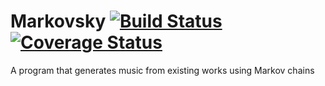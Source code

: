 # Markovsky [![Build Status](https://travis-ci.org/samuelb2/Markovsky.svg?branch=master)](https://travis-ci.org/samuelb2/Markovsky) [![Coverage Status](https://coveralls.io/repos/github/samuelb2/Markovsky/badge.svg?branch=master)](https://coveralls.io/github/samuelb2/Markovsky?branch=master)
A program that generates music from existing works using Markov chains
